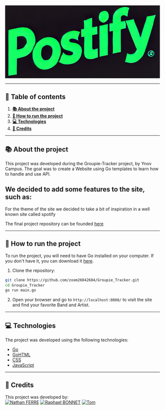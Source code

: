 <p align="center">
  <img src="static/img/TEXT%20LOGO.PNG" alt="banner"/>
</p>

---

## 📖 Table of contents


1. [**📚 About the project**](#-about-the-project)
2. [**🚀 How to run the project**](#-how-to-run-the-project)
3. [**💻 Technologies**](#-technologies)
4. [**👥 Credits**](#-credits)

---

## 📚 About the project

This project was developed during the Groupie-Tracker project, by Ynov Campus. The goal was to create a Website using Go templates to learn how to handle and use API.

We decided to add some features to the site, such as:
- 

For the theme of the site we decided to take a bit of inspiration in a well known site called spotify

The final project repository can be founded [here](https://github.com/zoom26042604/Groupie_Tracker)

---

## 🚀 How to run the project

To run the project, you will need to have Go installed on your computer. If you don't have it, you can download it [here](https://golang.org/dl/).

1. Clone the repository:
```bash
git clone https://github.com/zoom26042604/Groupie_Tracker.git
cd Groupie_Tracker
go run main.go
```

2. Open your browser and go to `http://localhost:8080/` to visit the site and find your favorite Band and Artist.

---

## 💻 Technologies

The project was developed using the following technologies:
- [Go](https://golang.org/)
- [GoHTML](https://pkg.go.dev/html/template)
- [CSS]()
- [JavaScript](https://www.javascript.com/)

---

## 👥 Credits

This project was developed by:
<br>
<a href="https://github.com/zoom26042604"><img src="https://avatars.githubusercontent.com/u/186803356?v=4" alt="Nathan FERRE" width="69" height="69"/></a>
<a href="https://github.com/LeRaphouu"><img src="https://avatars.githubusercontent.com/u/188911609?v=4" alt="Raphael BONNET" width="69" height="69"/></a>
<a href="https://github.com/tompass8"><img src="https://avatars.githubusercontent.com/u/183885775?v=4" alt="Tom " width="69" height="69"/></a>
